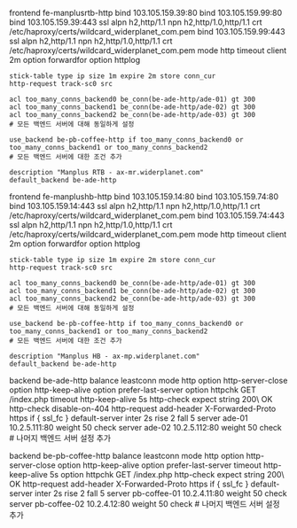 

frontend fe-manplusrtb-http
    bind    103.105.159.39:80
    bind    103.105.159.99:80
    bind    103.105.159.39:443 ssl alpn h2,http/1.1 npn h2,http/1.0,http/1.1 crt /etc/haproxy/certs/wildcard_widerplanet_com.pem
    bind    103.105.159.99:443 ssl alpn h2,http/1.1 npn h2,http/1.0,http/1.1 crt /etc/haproxy/certs/wildcard_widerplanet_com.pem
    mode    http
    timeout client 2m
    option forwardfor
    option httplog

    stick-table type ip size 1m expire 2m store conn_cur
    http-request track-sc0 src

    acl too_many_conns_backend0 be_conn(be-ade-http/ade-01) gt 300
    acl too_many_conns_backend1 be_conn(be-ade-http/ade-02) gt 300
    acl too_many_conns_backend2 be_conn(be-ade-http/ade-03) gt 300
    # 모든 백엔드 서버에 대해 동일하게 설정

    use_backend be-pb-coffee-http if too_many_conns_backend0 or too_many_conns_backend1 or too_many_conns_backend2
    # 모든 백엔드 서버에 대한 조건 추가

    description "Manplus RTB - ax-mr.widerplanet.com"
    default_backend be-ade-http

frontend fe-manplushb-http
    bind    103.105.159.14:80
    bind    103.105.159.74:80
    bind    103.105.159.14:443 ssl alpn h2,http/1.1 npn h2,http/1.0,http/1.1 crt /etc/haproxy/certs/wildcard_widerplanet_com.pem
    bind    103.105.159.74:443 ssl alpn h2,http/1.1 npn h2,http/1.0,http/1.1 crt /etc/haproxy/certs/wildcard_widerplanet_com.pem
    mode    http
    timeout client 2m
    option forwardfor
    option httplog

    stick-table type ip size 1m expire 2m store conn_cur
    http-request track-sc0 src

    acl too_many_conns_backend0 be_conn(be-ade-http/ade-01) gt 300
    acl too_many_conns_backend1 be_conn(be-ade-http/ade-02) gt 300
    acl too_many_conns_backend2 be_conn(be-ade-http/ade-03) gt 300
    # 모든 백엔드 서버에 대해 동일하게 설정

    use_backend be-pb-coffee-http if too_many_conns_backend0 or too_many_conns_backend1 or too_many_conns_backend2
    # 모든 백엔드 서버에 대한 조건 추가

    description "Manplus HB - ax-mp.widerplanet.com"
    default_backend be-ade-http

backend be-ade-http
    balance leastconn
    mode http
    option http-server-close
    option http-keep-alive
    option prefer-last-server
    option httpchk GET /index.php
    timeout http-keep-alive 5s
    http-check expect string 200\ OK
    http-check disable-on-404
    http-request add-header X-Forwarded-Proto https if { ssl_fc }
    default-server inter 2s rise 2 fall 5
    server ade-01 10.2.5.111:80 weight 50 check
    server ade-02 10.2.5.112:80 weight 50 check
    # 나머지 백엔드 서버 설정 추가

backend be-pb-coffee-http
    balance leastconn
    mode http
    option http-server-close
    option http-keep-alive
    option prefer-last-server
    timeout http-keep-alive 5s
    option httpchk GET /index.php
    http-check expect string 200\ OK
    http-request add-header X-Forwarded-Proto https if { ssl_fc }
    default-server inter 2s rise 2 fall 5
    server pb-coffee-01 10.2.4.11:80 weight 50 check
    server pb-coffee-02 10.2.4.12:80 weight 50 check
    # 나머지 백엔드 서버 설정 추가
